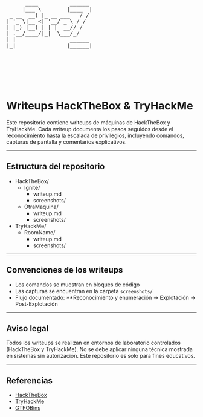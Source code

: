 
<pre>

      ____          ______ 
     |___ \        |____  |
 _ __  __) |_ __ ___   / / 
| '_ \|__ <| '__/ _ \ / /  
| |_) |__) | | |  __// /   
| .__/____/|_|  \___/_/    
| |                 ______ 
|_|                |______|





      
</pre>




# Writeups HackTheBox & TryHackMe

Este repositorio contiene writeups de máquinas de HackTheBox y TryHackMe. Cada writeup documenta los pasos seguidos desde el reconocimiento hasta la escalada de privilegios, incluyendo comandos, capturas de pantalla y comentarios explicativos.

---

## Estructura del repositorio

- HackTheBox/
    - Ignite/
        - writeup.md
        - screenshots/
    - OtraMaquina/
        - writeup.md
        - screenshots/
- TryHackMe/
    - RoomName/
        - writeup.md
        - screenshots/

---

## Convenciones de los writeups

- Los comandos se muestran en bloques de código
- Las capturas se encuentran en la carpeta `screenshots/`
- Flujo documentado: **Reconocimiento y enumeración → Explotación → Post-Explotación 

---

## Aviso legal

Todos los writeups se realizan en entornos de laboratorio controlados (HackTheBox y TryHackMe). 
No se debe aplicar ninguna técnica mostrada en sistemas sin autorización. Este repositorio es solo para fines educativos.

---

## Referencias

- [HackTheBox](https://www.hackthebox.eu)
- [TryHackMe](https://tryhackme.com)
- [GTFOBins](https://gtfobins.github.io/)
